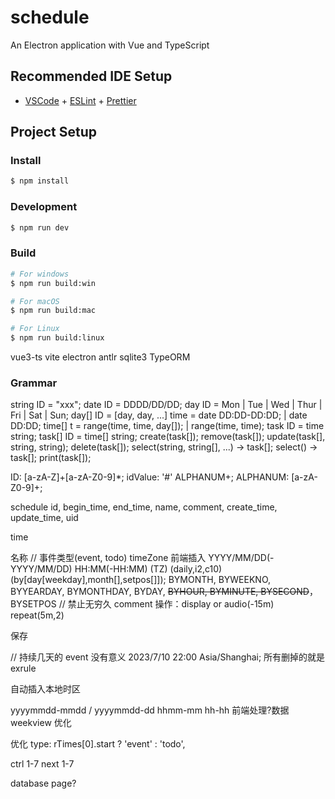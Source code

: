 # schedule

An Electron application with Vue and TypeScript

## Recommended IDE Setup

- [VSCode](https://code.visualstudio.com/) + [ESLint](https://marketplace.visualstudio.com/items?itemName=dbaeumer.vscode-eslint) + [Prettier](https://marketplace.visualstudio.com/items?itemName=esbenp.prettier-vscode)

## Project Setup

### Install

```bash
$ npm install
```

### Development

```bash
$ npm run dev
```

### Build

```bash
# For windows
$ npm run build:win

# For macOS
$ npm run build:mac

# For Linux
$ npm run build:linux
```


vue3-ts vite electron antlr sqlite3 TypeORM


### Grammar
string ID = "xxx";
date ID = DDDD/DD/DD;
day ID = Mon | Tue | Wed | Thur | Fri | Sat | Sun;
day[] ID = [day, day, ...]
time = date DD:DD-DD:DD; | date DD:DD;
time[] t = range(time, time, day[]); | range(time, time);
task ID = time string;
task[] ID = time[] string;
create(task[]);
remove(task[]);
update(task[], string, string);
delete(task[]);
select(string, string[], ...) -> task[];
select() -> task[];
print(task[]);

ID: [a-zA-Z]+[a-zA-Z0-9]*;
idValue: '#' ALPHANUM+;
ALPHANUM: [a-zA-Z0-9]+;


schedule
id, begin_time, end_time, name, comment, create_time, update_time, uid

time

名称
// 事件类型(event, todo)
timeZone 前端插入
YYYY/MM/DD(-YYYY/MM/DD) HH:MM(-HH:MM) (TZ) (daily,i2,c10) (by[day[weekday],month[],setpos[]]);
BYMONTH, BYWEEKNO, BYYEARDAY, BYMONTHDAY, BYDAY, ~~BYHOUR, BYMINUTE, BYSECOND~~，BYSETPOS
// 禁止无穷久
comment
操作：display or audio(-15m) repeat(5m,2)

保存

// 持续几天的 event 没有意义
2023/7/10 22:00 Asia/Shanghai;
所有删掉的就是 exrule


自动插入本地时区

yyyymmdd-mmdd / yyyymmdd-dd
hhmm-mm
hh-hh
前端处理?数据
weekview 优化


优化 type: rTimes[0].start ? 'event' : 'todo',

ctrl 1-7 next 1-7

database page?
